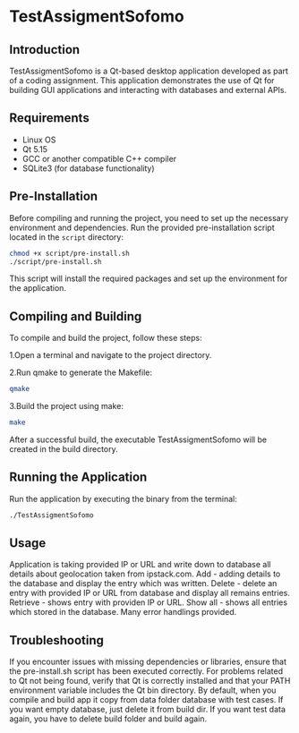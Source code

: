 # TestAssigmentSofomo

## Introduction

TestAssigmentSofomo is a Qt-based desktop application developed as part of a coding assignment. This application demonstrates the use of Qt for building GUI applications and interacting with databases and external APIs.

## Requirements

- Linux OS
- Qt 5.15
- GCC or another compatible C++ compiler
- SQLite3 (for database functionality)

## Pre-Installation

Before compiling and running the project, you need to set up the necessary environment and dependencies. Run the provided pre-installation script located in the `script` directory:

```bash
chmod +x script/pre-install.sh
./script/pre-install.sh
```
This script will install the required packages and set up the environment for the application.

## Compiling and Building
To compile and build the project, follow these steps:

1.Open a terminal and navigate to the project directory.

2.Run qmake to generate the Makefile:

```bash
qmake
```
3.Build the project using make:

```bash
make
```

After a successful build, the executable TestAssigmentSofomo will be created in the build directory.

## Running the Application
Run the application by executing the binary from the terminal:

```bash
./TestAssigmentSofomo
```
## Usage
Application is taking provided IP or URL and write down to database all details about geolocation taken from ipstack.com.
Add - adding details to the database and display the entry which was written.
Delete - delete an entry with provided IP or URL from database and display all remains entries.
Retrieve - shows entry with providen IP or URL. 
Show all - shows all entries which stored in the database.
Many error handlings provided.


## Troubleshooting
If you encounter issues with missing dependencies or libraries, ensure that the pre-install.sh script has been executed correctly.
For problems related to Qt not being found, verify that Qt is correctly installed and that your PATH environment variable includes the Qt bin directory.
By default, when you compile and build app it copy from data folder database with test cases. If you want empty database, just delete it from build dir. If you want test data again, you have to delete build folder and build again.